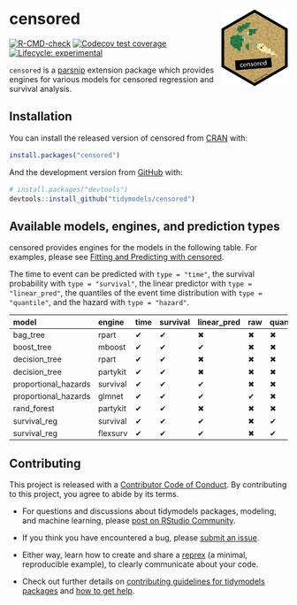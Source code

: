 
<!-- README.md is generated from README.Rmd. Please edit that file -->

# censored <a href='https://censored.tidymodels.org'><img src='man/figures/logo.png' align="right" height="139" /></a>

<!-- badges: start -->

[![R-CMD-check](https://github.com/tidymodels/censored/actions/workflows/R-CMD-check.yaml/badge.svg)](https://github.com/tidymodels/censored/actions/workflows/R-CMD-check.yaml)
[![Codecov test
coverage](https://codecov.io/gh/tidymodels/censored/branch/main/graph/badge.svg)](https://codecov.io/gh/tidymodels/censored?branch=main)
[![Lifecycle:
experimental](https://img.shields.io/badge/lifecycle-experimental-orange.svg)](https://www.tidyverse.org/lifecycle/#experimental)
<!-- badges: end -->

`censored` is a [parsnip](https://parsnip.tidymodels.org) extension
package which provides engines for various models for censored
regression and survival analysis.

## Installation

You can install the released version of censored from
[CRAN](https://CRAN.R-project.org) with:

``` r
install.packages("censored")
```

And the development version from [GitHub](https://github.com/) with:

``` r
# install.packages("devtools")
devtools::install_github("tidymodels/censored")
```

## Available models, engines, and prediction types

censored provides engines for the models in the following table. For
examples, please see [Fitting and Predicting with
censored](https://censored.tidymodels.org/articles/articles/examples.html).

The time to event can be predicted with `type = "time"`, the survival
probability with `type = "survival"`, the linear predictor with
`type = "linear_pred"`, the quantiles of the event time distribution
with `type = "quantile"`, and the hazard with `type = "hazard"`.

| model                | engine   | time | survival | linear_pred | raw | quantile | hazard |
|:---------------------|:---------|:-----|:---------|:------------|:----|:---------|:-------|
| bag_tree             | rpart    | ✔    | ✔        | ✖           | ✖   | ✖        | ✖      |
| boost_tree           | mboost   | ✔    | ✔        | ✔           | ✖   | ✖        | ✖      |
| decision_tree        | rpart    | ✔    | ✔        | ✖           | ✖   | ✖        | ✖      |
| decision_tree        | partykit | ✔    | ✔        | ✖           | ✖   | ✖        | ✖      |
| proportional_hazards | survival | ✔    | ✔        | ✔           | ✖   | ✖        | ✖      |
| proportional_hazards | glmnet   | ✔    | ✔        | ✔           | ✔   | ✖        | ✖      |
| rand_forest          | partykit | ✔    | ✔        | ✖           | ✖   | ✖        | ✖      |
| survival_reg         | survival | ✔    | ✔        | ✔           | ✖   | ✔        | ✔      |
| survival_reg         | flexsurv | ✔    | ✔        | ✔           | ✖   | ✔        | ✔      |

## Contributing

This project is released with a [Contributor Code of
Conduct](https://contributor-covenant.org/version/2/0/CODE_OF_CONDUCT.html).
By contributing to this project, you agree to abide by its terms.

-   For questions and discussions about tidymodels packages, modeling,
    and machine learning, please [post on RStudio
    Community](https://community.rstudio.com/new-topic?category_id=15&tags=tidymodels,question).

-   If you think you have encountered a bug, please [submit an
    issue](https://github.com/tidymodels/censored/issues).

-   Either way, learn how to create and share a
    [reprex](https://reprex.tidyverse.org/articles/articles/learn-reprex.html)
    (a minimal, reproducible example), to clearly communicate about your
    code.

-   Check out further details on [contributing guidelines for tidymodels
    packages](https://www.tidymodels.org/contribute/) and [how to get
    help](https://www.tidymodels.org/help/).
